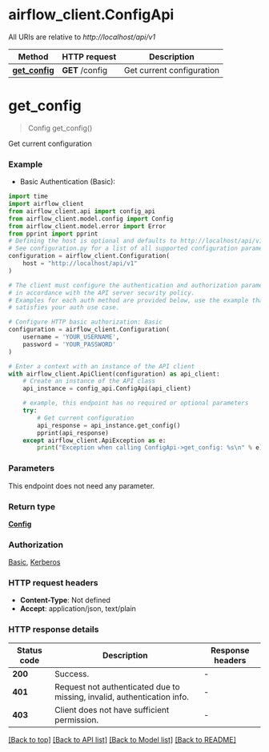 # airflow_client.ConfigApi

All URIs are relative to *http://localhost/api/v1*

Method | HTTP request | Description
------------- | ------------- | -------------
[**get_config**](ConfigApi.md#get_config) | **GET** /config | Get current configuration


# **get_config**
> Config get_config()

Get current configuration

### Example

* Basic Authentication (Basic):
```python
import time
import airflow_client
from airflow_client.api import config_api
from airflow_client.model.config import Config
from airflow_client.model.error import Error
from pprint import pprint
# Defining the host is optional and defaults to http://localhost/api/v1
# See configuration.py for a list of all supported configuration parameters.
configuration = airflow_client.Configuration(
    host = "http://localhost/api/v1"
)

# The client must configure the authentication and authorization parameters
# in accordance with the API server security policy.
# Examples for each auth method are provided below, use the example that
# satisfies your auth use case.

# Configure HTTP basic authorization: Basic
configuration = airflow_client.Configuration(
    username = 'YOUR_USERNAME',
    password = 'YOUR_PASSWORD'
)

# Enter a context with an instance of the API client
with airflow_client.ApiClient(configuration) as api_client:
    # Create an instance of the API class
    api_instance = config_api.ConfigApi(api_client)

    # example, this endpoint has no required or optional parameters
    try:
        # Get current configuration
        api_response = api_instance.get_config()
        pprint(api_response)
    except airflow_client.ApiException as e:
        print("Exception when calling ConfigApi->get_config: %s\n" % e)
```

### Parameters
This endpoint does not need any parameter.

### Return type

[**Config**](Config.md)

### Authorization

[Basic](../README.md#Basic), [Kerberos](../README.md#Kerberos)

### HTTP request headers

 - **Content-Type**: Not defined
 - **Accept**: application/json, text/plain

### HTTP response details
| Status code | Description | Response headers |
|-------------|-------------|------------------|
**200** | Success. |  -  |
**401** | Request not authenticated due to missing, invalid, authentication info. |  -  |
**403** | Client does not have sufficient permission. |  -  |

[[Back to top]](#) [[Back to API list]](../README.md#documentation-for-api-endpoints) [[Back to Model list]](../README.md#documentation-for-models) [[Back to README]](../README.md)

